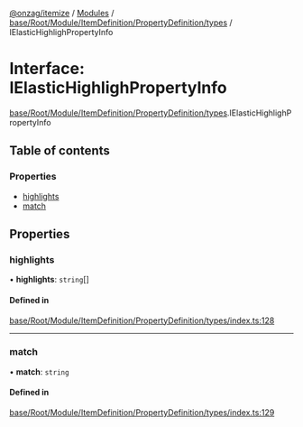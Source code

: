 [@onzag/itemize](../README.md) / [Modules](../modules.md) / [base/Root/Module/ItemDefinition/PropertyDefinition/types](../modules/base_Root_Module_ItemDefinition_PropertyDefinition_types.md) / IElasticHighlighPropertyInfo

# Interface: IElasticHighlighPropertyInfo

[base/Root/Module/ItemDefinition/PropertyDefinition/types](../modules/base_Root_Module_ItemDefinition_PropertyDefinition_types.md).IElasticHighlighPropertyInfo

## Table of contents

### Properties

- [highlights](base_Root_Module_ItemDefinition_PropertyDefinition_types.IElasticHighlighPropertyInfo.md#highlights)
- [match](base_Root_Module_ItemDefinition_PropertyDefinition_types.IElasticHighlighPropertyInfo.md#match)

## Properties

### highlights

• **highlights**: `string`[]

#### Defined in

[base/Root/Module/ItemDefinition/PropertyDefinition/types/index.ts:128](https://github.com/onzag/itemize/blob/f2db74a5/base/Root/Module/ItemDefinition/PropertyDefinition/types/index.ts#L128)

___

### match

• **match**: `string`

#### Defined in

[base/Root/Module/ItemDefinition/PropertyDefinition/types/index.ts:129](https://github.com/onzag/itemize/blob/f2db74a5/base/Root/Module/ItemDefinition/PropertyDefinition/types/index.ts#L129)
